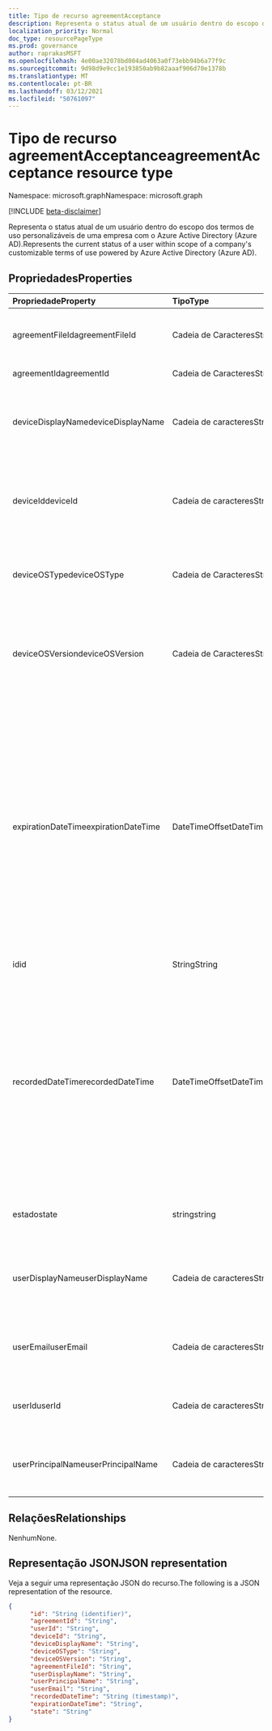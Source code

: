 ```yaml
---
title: Tipo de recurso agreementAcceptance
description: Representa o status atual de um usuário dentro do escopo dos termos de uso personalizáveis de uma empresa com o Azure Active Directory (Azure AD).
localization_priority: Normal
doc_type: resourcePageType
ms.prod: governance
author: raprakasMSFT
ms.openlocfilehash: 4e00ae32078bd004ad4063a0f73ebb94b6a77f9c
ms.sourcegitcommit: 9d98d9e9cc1e193850ab9b82aaaf906d70e1378b
ms.translationtype: MT
ms.contentlocale: pt-BR
ms.lasthandoff: 03/12/2021
ms.locfileid: "50761097"
---
```

# <a name="agreementacceptance-resource-type"></a><span data-ttu-id="068d0-103">Tipo de recurso agreementAcceptance</span><span class="sxs-lookup"><span data-stu-id="068d0-103">agreementAcceptance resource type</span></span>

<span data-ttu-id="068d0-104">Namespace: microsoft.graph</span><span class="sxs-lookup"><span data-stu-id="068d0-104">Namespace: microsoft.graph</span></span>

[!INCLUDE [beta-disclaimer](../../includes/beta-disclaimer.md)]

<span data-ttu-id="068d0-105">Representa o status atual de um usuário dentro do escopo dos termos de uso personalizáveis de uma empresa com o Azure Active Directory (Azure AD).</span><span class="sxs-lookup"><span data-stu-id="068d0-105">Represents the current status of a user within scope of a company's customizable terms of use powered by Azure Active Directory (Azure AD).</span></span>

<!--
## Methods

| Method       | Return Type | Description |
|:-------------|:------------|:------------|
| [Get agreementAcceptance](../api/agreementacceptance-get.md) | [agreementAcceptance](agreementacceptance.md) | Read properties and relationships of agreementAcceptance object. |
| [Update](../api/agreementacceptance-update.md) | [agreementAcceptance](agreementacceptance.md) | Update an **agreementAcceptance** object. |
| [Delete](../api/agreementacceptance-delete.md) | None | Delete an **agreementAcceptance** object. |
-->

## <a name="properties"></a><span data-ttu-id="068d0-106">Propriedades</span><span class="sxs-lookup"><span data-stu-id="068d0-106">Properties</span></span>
| <span data-ttu-id="068d0-107">Propriedade</span><span class="sxs-lookup"><span data-stu-id="068d0-107">Property</span></span>     | <span data-ttu-id="068d0-108">Tipo</span><span class="sxs-lookup"><span data-stu-id="068d0-108">Type</span></span>        | <span data-ttu-id="068d0-109">Descrição</span><span class="sxs-lookup"><span data-stu-id="068d0-109">Description</span></span> |
|:-------------|:------------|:------------|
|<span data-ttu-id="068d0-110">agreementFileId</span><span class="sxs-lookup"><span data-stu-id="068d0-110">agreementFileId</span></span>|<span data-ttu-id="068d0-111">Cadeia de Caracteres</span><span class="sxs-lookup"><span data-stu-id="068d0-111">String</span></span>|<span data-ttu-id="068d0-112">ID do arquivo de contrato aceito pelo usuário.</span><span class="sxs-lookup"><span data-stu-id="068d0-112">ID of the agreement file accepted by the user.</span></span>|
|<span data-ttu-id="068d0-113">agreementId</span><span class="sxs-lookup"><span data-stu-id="068d0-113">agreementId</span></span>|<span data-ttu-id="068d0-114">Cadeia de Caracteres</span><span class="sxs-lookup"><span data-stu-id="068d0-114">String</span></span>|<span data-ttu-id="068d0-115">ID do contrato.</span><span class="sxs-lookup"><span data-stu-id="068d0-115">ID of the agreement.</span></span>|
|<span data-ttu-id="068d0-116">deviceDisplayName</span><span class="sxs-lookup"><span data-stu-id="068d0-116">deviceDisplayName</span></span>|<span data-ttu-id="068d0-117">Cadeia de caracteres</span><span class="sxs-lookup"><span data-stu-id="068d0-117">String</span></span>|<span data-ttu-id="068d0-118">O nome de exibição do dispositivo usado para aceitar o contrato.</span><span class="sxs-lookup"><span data-stu-id="068d0-118">The display name of the device used for accepting the agreement.</span></span>|
|<span data-ttu-id="068d0-119">deviceId</span><span class="sxs-lookup"><span data-stu-id="068d0-119">deviceId</span></span>|<span data-ttu-id="068d0-120">Cadeia de caracteres</span><span class="sxs-lookup"><span data-stu-id="068d0-120">String</span></span>|<span data-ttu-id="068d0-121">O identificador exclusivo do dispositivo usado para aceitar o contrato.</span><span class="sxs-lookup"><span data-stu-id="068d0-121">The unique identifier of the device used for accepting the agreement.</span></span>|
|<span data-ttu-id="068d0-122">deviceOSType</span><span class="sxs-lookup"><span data-stu-id="068d0-122">deviceOSType</span></span>|<span data-ttu-id="068d0-123">Cadeia de Caracteres</span><span class="sxs-lookup"><span data-stu-id="068d0-123">String</span></span>|<span data-ttu-id="068d0-124">O sistema operacional usado para aceitar o contrato.</span><span class="sxs-lookup"><span data-stu-id="068d0-124">The operating system used for accepting the agreement.</span></span>|
|<span data-ttu-id="068d0-125">deviceOSVersion</span><span class="sxs-lookup"><span data-stu-id="068d0-125">deviceOSVersion</span></span>|<span data-ttu-id="068d0-126">Cadeia de Caracteres</span><span class="sxs-lookup"><span data-stu-id="068d0-126">String</span></span>|<span data-ttu-id="068d0-127">A versão do sistema operacional do dispositivo usado para aceitar o contrato.</span><span class="sxs-lookup"><span data-stu-id="068d0-127">The operating system version of the device used for accepting the agreement.</span></span>    |
|<span data-ttu-id="068d0-128">expirationDateTime</span><span class="sxs-lookup"><span data-stu-id="068d0-128">expirationDateTime</span></span>|<span data-ttu-id="068d0-129">DateTimeOffset</span><span class="sxs-lookup"><span data-stu-id="068d0-129">DateTimeOffset</span></span>|<span data-ttu-id="068d0-130">A data de expiração da aceitação.</span><span class="sxs-lookup"><span data-stu-id="068d0-130">The expiration date time of the acceptance.</span></span> <span data-ttu-id="068d0-131">O tipo Timestamp representa informações de data e hora usando o formato ISO 8601 e está sempre no horário UTC.</span><span class="sxs-lookup"><span data-stu-id="068d0-131">The Timestamp type represents date and time information using ISO 8601 format and is always in UTC time.</span></span> <span data-ttu-id="068d0-132">Por exemplo, meia-noite UTC em 1 de janeiro de 2014 é `2014-01-01T00:00:00Z`</span><span class="sxs-lookup"><span data-stu-id="068d0-132">For example, midnight UTC on Jan 1, 2014 is `2014-01-01T00:00:00Z`</span></span>|
|<span data-ttu-id="068d0-133">id</span><span class="sxs-lookup"><span data-stu-id="068d0-133">id</span></span>|<span data-ttu-id="068d0-134">String</span><span class="sxs-lookup"><span data-stu-id="068d0-134">String</span></span>| <span data-ttu-id="068d0-135">Somente leitura.</span><span class="sxs-lookup"><span data-stu-id="068d0-135">Read-only.</span></span>|
|<span data-ttu-id="068d0-136">recordedDateTime</span><span class="sxs-lookup"><span data-stu-id="068d0-136">recordedDateTime</span></span>|<span data-ttu-id="068d0-137">DateTimeOffset</span><span class="sxs-lookup"><span data-stu-id="068d0-137">DateTimeOffset</span></span>|<span data-ttu-id="068d0-138">O tipo Timestamp representa informações de data e hora usando o formato ISO 8601 e está sempre no horário UTC.</span><span class="sxs-lookup"><span data-stu-id="068d0-138">The Timestamp type represents date and time information using ISO 8601 format and is always in UTC time.</span></span> <span data-ttu-id="068d0-139">Por exemplo, meia-noite UTC em 1 de janeiro de 2014 é `2014-01-01T00:00:00Z`</span><span class="sxs-lookup"><span data-stu-id="068d0-139">For example, midnight UTC on Jan 1, 2014 is `2014-01-01T00:00:00Z`</span></span>|
|<span data-ttu-id="068d0-140">estado</span><span class="sxs-lookup"><span data-stu-id="068d0-140">state</span></span>|<span data-ttu-id="068d0-141">string</span><span class="sxs-lookup"><span data-stu-id="068d0-141">string</span></span>| <span data-ttu-id="068d0-142">Os valores possíveis são: `accepted` e `declined`.</span><span class="sxs-lookup"><span data-stu-id="068d0-142">Possible values are: `accepted`, `declined`.</span></span>|
|<span data-ttu-id="068d0-143">userDisplayName</span><span class="sxs-lookup"><span data-stu-id="068d0-143">userDisplayName</span></span>|<span data-ttu-id="068d0-144">Cadeia de caracteres</span><span class="sxs-lookup"><span data-stu-id="068d0-144">String</span></span>|<span data-ttu-id="068d0-145">Nome de exibição do usuário quando a aceitação foi registrada.</span><span class="sxs-lookup"><span data-stu-id="068d0-145">Display name of the user when the acceptance was recorded.</span></span>|
|<span data-ttu-id="068d0-146">userEmail</span><span class="sxs-lookup"><span data-stu-id="068d0-146">userEmail</span></span>|<span data-ttu-id="068d0-147">Cadeia de caracteres</span><span class="sxs-lookup"><span data-stu-id="068d0-147">String</span></span>|<span data-ttu-id="068d0-148">Email do usuário quando a aceitação foi registrada.</span><span class="sxs-lookup"><span data-stu-id="068d0-148">Email of the user when the acceptance was recorded.</span></span>|
|<span data-ttu-id="068d0-149">userId</span><span class="sxs-lookup"><span data-stu-id="068d0-149">userId</span></span>|<span data-ttu-id="068d0-150">Cadeia de caracteres</span><span class="sxs-lookup"><span data-stu-id="068d0-150">String</span></span>|<span data-ttu-id="068d0-151">ID do usuário que aceitou o contrato.</span><span class="sxs-lookup"><span data-stu-id="068d0-151">ID of the user who accepted the agreement.</span></span>|
|<span data-ttu-id="068d0-152">userPrincipalName</span><span class="sxs-lookup"><span data-stu-id="068d0-152">userPrincipalName</span></span>|<span data-ttu-id="068d0-153">Cadeia de caracteres</span><span class="sxs-lookup"><span data-stu-id="068d0-153">String</span></span>|<span data-ttu-id="068d0-154">UPN do usuário quando a aceitação foi registrada.</span><span class="sxs-lookup"><span data-stu-id="068d0-154">UPN of the user when the acceptance was recorded.</span></span>|

## <a name="relationships"></a><span data-ttu-id="068d0-155">Relações</span><span class="sxs-lookup"><span data-stu-id="068d0-155">Relationships</span></span>
<span data-ttu-id="068d0-156">Nenhum</span><span class="sxs-lookup"><span data-stu-id="068d0-156">None.</span></span>


## <a name="json-representation"></a><span data-ttu-id="068d0-157">Representação JSON</span><span class="sxs-lookup"><span data-stu-id="068d0-157">JSON representation</span></span>

<span data-ttu-id="068d0-158">Veja a seguir uma representação JSON do recurso.</span><span class="sxs-lookup"><span data-stu-id="068d0-158">The following is a JSON representation of the resource.</span></span>

<!-- {
  "blockType": "resource",
  "optionalProperties": [

  ],
  "@odata.type": "microsoft.graph.agreementAcceptance"
}-->

```json
{
      "id": "String (identifier)",
      "agreementId": "String",
      "userId": "String",
      "deviceId": "String",
      "deviceDisplayName": "String",
      "deviceOSType": "String",
      "deviceOSVersion": "String",
      "agreementFileId": "String",
      "userDisplayName": "String",
      "userPrincipalName": "String",
      "userEmail": "String",
      "recordedDateTime": "String (timestamp)",
      "expirationDateTime": "String",
      "state": "String"
}
```

<!-- uuid: 8fcb5dbc-d5aa-4681-8e31-b001d5168d79
2015-10-25 14:57:30 UTC -->
<!--
{
  "type": "#page.annotation",
  "description": "agreementAcceptance resource",
  "keywords": "",
  "section": "documentation",
  "tocPath": "",
  "suppressions": []
}
-->


